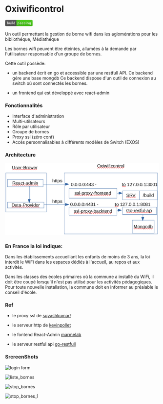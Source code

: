 Oxiwificontrol
==============
[![Build Status](https://github.com/alpern95/oxiwificontrol-lab/blob/master/build-status.png)](https://github.com/alpern95/oxiwificontrol-lab)

Un outil permettant la gestion de borne wifi dans les aglomérations pour les bibliothéque, Médiathéque

Les bornes wifi peuvent être éteintes, allumées à la demande par l'utilisateur responsable d'un groupe de bornes.

Cette outil possède:
 
* un backend écrit en go et accessible par une restfull API.
  Ce backend gére une base mongdb
  Ce backend dispose d'un outil de connexion au switch où sont connectés les bornes.

* un frontend qui est développé avec  react-admin 

### Fonctionnalités
  
- Interface d'administration
- Multi-utilsateurs
- Rôle par utilisateur
- Groupe de bornes 
- Proxy ssl (zéro conf)
- Accès personnalisables à différents modèles de Switch (EXOS)

### Architecture
![Architecture](https://github.com/alpern95/oxiwificontrol-lab/blob/master/archi.png)

 
### En France la loi indique:

Dans les établissements accueillant les enfants de moins de 3 ans, la loi interdit le WiFi dans les espaces dédiés à l'accueil, au repos et aux activités.

Dans les classes des écoles primaires où la commune a installé du WiFi, il doit être coupé lorsqu'il n'est pas utilisé pour les activités pédagogiques. Pour toute nouvelle installation, la commune doit en informer au préalable le conseil d'école.

### Ref
- le proxy ssl de [suyashkumar!](https://github.com/suyashkumar/ssl-proxy)

- le serveur http de [kevinpollet](https://github.com/kevinpollet/srv/)

- le fontend React-Admin [marmelab](https://github.com/marmelab/react-admin)

- le serveur restful api [go-restfull](github.com/emicklei/go-restful)

### SrcreenShots

![login form](https://github.com/alperne95/oxiwificontrol/image1.png)


![liste_bornes](https://github.com/alperne95/oxiwificontrol/image2.png)


![stop_bornes](https://github.com/alperne95/oxiwificontrol/image3.png)


![stop_bornes_1](https://github.com/alperne95/oxiwificontrol/image4.png)
